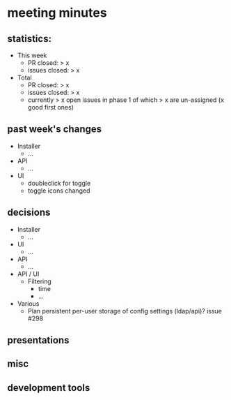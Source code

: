 # meeting minutes

## statistics:
- This week
  - PR closed: > x
  - issues closed: > x
- Total
  - PR closed: > x
  - issues closed: > x
  - currently > x open issues in phase 1 of which > x are un-assigned (x good first ones)

## past week's changes
- Installer
  - ...
- API
  - ...
- UI 
  - doubleclick for toggle
  - toggle icons changed

## decisions
- Installer
  - ...
- UI
  - ...
- API
  - ...
- API / UI
  - Filtering
    - time
    - ...
- Various
  - Plan persistent per-user storage of config settings (ldap/api)? issue #298

## presentations

## misc

## development tools
